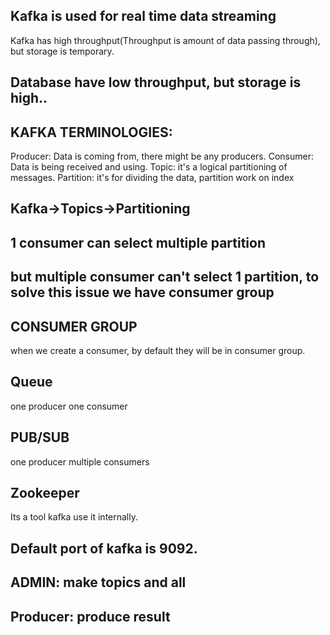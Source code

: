 ## Kafka is used for real time data streaming
Kafka has high throughput(Throughput is amount of data passing through), but storage is temporary.

## Database have low throughput, but storage is high..

## KAFKA TERMINOLOGIES:
Producer: Data is coming from, there might be any producers.
Consumer: Data is being received and using.
Topic: it's a logical partitioning of messages.
Partition: it's for dividing the data, partition work on index

## Kafka->Topics->Partitioning

## 1 consumer can select multiple partition
## but multiple consumer can't select 1 partition, to solve this issue we have consumer group

## CONSUMER GROUP
when we create a consumer, by default they will be in consumer group.

## Queue
one producer one consumer

## PUB/SUB
one producer multiple consumers

## Zookeeper
Its a tool kafka use it internally.

## Default port of kafka is 9092.

## ADMIN: make topics and all
## Producer: produce result
